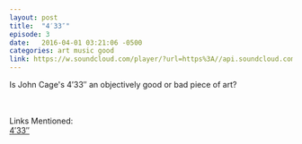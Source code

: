 ```yaml
---
layout: post
title:  "4′33″"
episode: 3
date:   2016-04-01 03:21:06 -0500
categories: art music good
link: https://w.soundcloud.com/player/?url=https%3A//api.soundcloud.com/tracks/256686827
---
```


Is John Cage's 4′33″ an objectively good or bad piece of art?

<br/><br/>
Links Mentioned:
<br/>
<a href="https://en.wikipedia.org/wiki/4%E2%80%B233%E2%80%B3">4′33″</a>